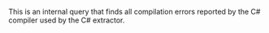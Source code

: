This is an internal query that finds all compilation errors reported by the C\# compiler used by the C\# extractor.

